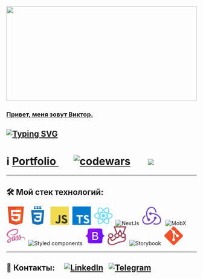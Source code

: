 <div align="center">
  <img src="https://media.giphy.com/media/dWesBcTLavkZuG35MI/giphy.gif" width="100%" height="250"  />
</div>


### <a href='http://viktorchizh.github.io/portfolio/'>Привет, меня зовут Виктор.<a>
 
## [![Typing SVG](https://readme-typing-svg.herokuapp.com?color=blue&lines=🖥️+Я+Front-end+разработчик+💻)](https://git.io/typing-svg)

# ℹ️  <a href='http://viktorchizh.github.io/portfolio/'>  Portfolio </a>  &nbsp;&nbsp;&nbsp;&nbsp;&nbsp; [![codewars](https://www.codewars.com/users/ViktorChizh/badges/large)](https://www.codewars.com/users/ViktorChizh) &nbsp;&nbsp;&nbsp;&nbsp;&nbsp; ![](https://komarev.com/ghpvc/?username=ViktorChizh) 

<!-- [![GitHub Streak](http://github-readme-streak-stats.herokuapp.com?user=ViktorChizh&theme=dark&background=000000)](https://git.io/streak-stats) -->

<!-- [![Top Langs](https://github-readme-stats.vercel.app/api/top-langs/?username=ViktorChizh&layout=compact&theme=vision-friendly-dark)](https://github.com/anuraghazra/github-readme-stats) &nbsp;&nbsp;&nbsp;&nbsp;&nbsp;&nbsp;&nbsp; ![Anurag's GitHub stats](https://github-readme-stats.vercel.app/api?username=ViktorChizh&theme=vision-friendly-dark&hide=contribs,prs) -->

---

 ## 🛠️  Мой стек технологий: <div align="center"> 
   <img src="https://github.com/devicons/devicon/blob/master/icons/html5/html5-original.svg" title="HTML5" alt="HTML5" width="50" height="50"/>&nbsp;
   <img src="https://github.com/devicons/devicon/blob/master/icons/css3/css3-plain-wordmark.svg"  title="CSS3" alt="CSS3" width="50" height="50"/>&nbsp;
   <img src="https://github.com/devicons/devicon/blob/master/icons/javascript/javascript-original.svg" title="JavaScript" alt="JavaScript" width="50" height="50"/>&nbsp;
   <img src="https://github.com/devicons/devicon/blob/master/icons/typescript/typescript-plain.svg" title="TypeScript" alt="TypeScript" width="50" height="50"/>&nbsp;
   <img src="https://github.com/devicons/devicon/blob/master/icons/react/react-original.svg" title="React" alt="React" width="50" height="50"/>&nbsp;
   <img src="https://encrypted-tbn0.gstatic.com/images?q=tbn:ANd9GcQwxD-73xOga0UQ2WYXy--NVfXueTWKyk9qNg&usqp=CAU" title="NextJs" alt="NextJs" width="50" height="50"/>&nbsp;
   <img src="https://github.com/devicons/devicon/blob/master/icons/redux/redux-original.svg" title="Redux" alt="Redux " width="50" height="50"/>&nbsp;&nbsp;
   <img src="https://mobx.js.org/img/mobx.png" title="MobX" alt="MobX" width="50" height="50"/>&nbsp;
   <img src="https://github.com/devicons/devicon/blob/master/icons/sass/sass-original.svg" title="SASS" alt="SASS" width="50" height="50"/>&nbsp;
   <img src="https://avatars.githubusercontent.com/u/20658825?s=48&v=4" title="Styled components" alt="Styled components" width="50" height="50"/>&nbsp;
   <img src="https://github.com/devicons/devicon/blob/master/icons/bootstrap/bootstrap-original.svg" title="Bootstrap" alt="Bootstrap" width="50" height="50"/>&nbsp;
   <img src="https://github.com/devicons/devicon/blob/master/icons/jest/jest-plain.svg" title="Jest" alt="Jest" width="50" height="50"/>&nbsp;
   <img src="https://iconape.com/wp-content/files/qa/371510/svg/371510.svg" title="Storybook" alt="Storybook" width="50" height="50"/>&nbsp;
   <img src="https://github.com/devicons/devicon/blob/master/icons/git/git-original.svg" title="Git" alt="Git" width="50" height="50"/>&nbsp;
<!--       <img src="https://upload.wikimedia.org/wikipedia/commons/thumb/c/c2/GitHub_Invertocat_Logo.svg/300px-GitHub_Invertocat_Logo.svg.png" title="GitHub" alt="GitHub" width="50" height="50"/>&nbsp; -->
<!--    <img src="https://upload.wikimedia.org/wikipedia/commons/6/6f/Sql_database_shortcut_icon.png" title="SQL" alt="SQL" width="50" height="50"/>&nbsp;&nbsp; -->
<!--    <img src="https://github.com/devicons/devicon/blob/master/icons/python/python-original.svg" title="Python" alt="Python" width="50" height="50"/>&nbsp;&nbsp; -->
<!--    <img src="https://avatars.githubusercontent.com/u/27804?s=48&v=4" title="Django" alt="Django" width="50" height="50"/>&nbsp;&nbsp; -->
<!--    <img src="https://upload.wikimedia.org/wikipedia/commons/thumb/9/9a/Visual_Studio_Code_1.35_icon.svg/120px-Visual_Studio_Code_1.35_icon.svg.png" title="VScode" alt="VScode" width="50" height="50"/>&nbsp;&nbsp; -->
<!--    <img src="https://upload.wikimedia.org/wikipedia/commons/thumb/c/c0/WebStorm_Icon.svg/120px-WebStorm_Icon.svg.png" title="WebStorm" alt="WebStorm" width="50" height="50"/>&nbsp;&nbsp; -->
</div> 




<!-- 🎯  Мои цели:                               
                                            
  заниматься программированием              
                                            
  изучать новые технологи                   
                                            
  стать Full-stack разработчиком -->

--- 

## 📲  Контакты:  &nbsp;&nbsp;&nbsp; <a href="https://www.linkedin.com/in/ViktorChizh/"><img width="125" src="https://img.shields.io/badge/LinkedIn-blue?style=for-the-badge&logo=linkedin&logoColor=white" alt="LinkedIn"/></a>&nbsp;&nbsp;&nbsp;<a href="https://t.me/ViktorChizh"><img width="125" src="https://img.shields.io/badge/Telegram-blue?style=for-the-badge&logo=telegram&logoColor=white" alt="Telegram"/></a>




